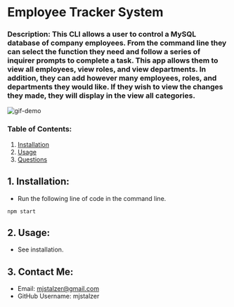 # Employee Tracker System
  
  ### Description: This CLI allows a user to control a MySQL database of company employees. From the command line they can select the function they need and follow a series of inquirer prompts to complete a task. This app allows them to view all employees, view roles, and view departments. In addition, they can add however many employees, roles, and departments they would like. If they wish to view the changes they made, they will display in the view all categories. 
 ![gif-demo](https://github.com/mjstalzer/MySQL-Employee-Tracker/blob/master/assets/gif/Untitled_%20Sep%203%2C%202020%201_45%20PM.gif)
  ### Table of Contents: 
  1. [Installation](#1.-installation:)  
  2. [Usage](#2.-usage:)  
  3. [Questions](#3.-contact-me)   

  ## 1. Installation:
  * Run the following line of code in the command line.
  ```
  npm start
  ```
  ## 2. Usage:
  * See installation. 
  ## 3. Contact Me:
  * Email: mjstalzer@gmail.com
  * GitHub Username: mjstalzer
    
